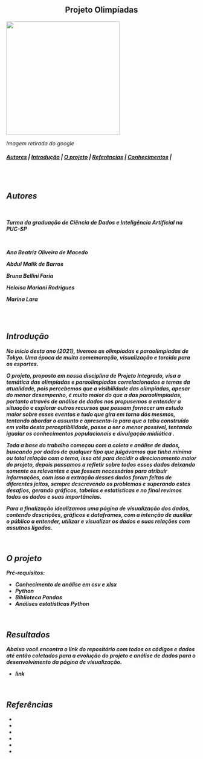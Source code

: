 <center><h2>Projeto Olimpíadas</h2></center> <img src="https://4.bp.blogspot.com/-iqU-szxlqO8/V7SmLmm3wwI/AAAAAAAABfM/uSX4da9e4Q8NUIyRrCN3wH8gRFN5QyLJACLcB/s1600/aros2.jpg" width="300"> <p><i>Imagem retirada do google<i/><p/>
	


<h4><a href="#about">Autores</a> | <a href="#introduction">Introdução</a> | <a href="#project">O projeto</a> | <a href="#reference">Referências</a> | <a href="#acknowledgement">Conhecimentos</a> |</h4>

<br />
<br />	
	
<img src="https://madmais.vteximg.com.br/arquivos/ids/157184-0-0/LAMINADO-PERTECH-AZUL-REAL-PP3620-TX.jpg?v=637308454415300000" align="left" width="1000" height="5"/> 	
<h2 id="about">Autores</h2>

<br />

<p><b>Turma da graduação de Ciência de Dados e Inteligência Artificial na PUC-SP<b/></p>

<br />

<p>Ana Beatriz Oliveira de Macedo</p> 
<p>Abdul Malik de Barros</p> 
<p>Bruna Bellini Faria</p> 
<p>Heloisa Mariani Rodrigues</p> 
<p>Marina Lara</p> 

<br />
<br />
	
<img src="https://varotti.vteximg.com.br/arquivos/ids/172671-480-480/35590_MDF-Preto-Trama-Duratex_6mm.jpg?v=637149455215770000" align="left" width="1000" height="5"/> 
<h2 id="introduction">Introdução </h2>


<p>
	<p>No início desta ano (2021), tivemos as olimpíadas e paraolimpíadas de Tokyo. Uma época de muita comemoração, visualização e torcida para os esportes.</p>
	<p>O projeto, proposto em nossa disciplina de Projeto Integrado, visa a temática das olimpíadas e paraolimpíadas correlacionados a temas da atualidade, pois percebemos que a visibilidade das olimpíadas, apesar do menor desempenho, é muito maior do que a das paraolimpíadas, portanto através de análise de dados nos propusemos a entender a situação e explorar outros recursos que possam fornecer um estudo maior sobre esses eventos e tudo que gira em torno dos mesmos, tentando abordar o assunto e apresenta-lo para que o tabu construído em volta desta perceptibilidade, passe a ser o menor possível, tentando igualar os conhecimentos populacionais e divulgação midiática .</p>
	<p>Toda a base do trabalho começou com a coleta e análise de dados, buscando por dados de qualquer tipo que julgávamos que tinha mínima ou total relação com o tema, isso até para decidir o direcionamento maior do projeto, depois passamos a refletir sobre todos esses dados deixando somente os relevantes e que fossem necessários para atribuir informações, com isso a extração desses dados foram feitas de diferentes jeitos, sempre descrevendo os problemas e superando estes desafios, gerando gráficos, tabelas e estatísticas e no final revimos todos os dados e suas importâncias.</p>
	<p>Para a finalização idealizamos uma página de visualização dos dados, contendo descrições, gráficos e dataframes, com a intenção de auxiliar o público a entender, utilizar e visualizar os dados e suas relações com assutnos ligados.</p>
	
</p>

<br />
	
<img src="https://i.pinimg.com/236x/23/1f/a8/231fa86033664b1ec6e42f8325a35b6c.jpg" align="left" width="1000" height="5"/> 
<h2 id="project">O projeto</h2>

<strong>Pré-requisitos:</strong>
<p>
	<ul>
		<li>Conhecimento de análise em csv e xlsx</li>
		<li>Python</li>
		<li>Biblioteca Pandas</li>
		<li>Análises estatísticas Python</li>
	</ul>
</p>
<br />

<h2>Resultados</h2>

Abaixo você encontra o link do repositório com todos os códigos e dados até então coletados para a evolução do projeto e análise de dados para o desenvolvimento da página de visualização.

<ul>
	<li>link</li>
</ul>
<br />


<img src="https://img.kalunga.com.br/fotosdeprodutos/479736z_1.jpg" align="left" width="1000" height="5"/> 
<h2 id="reference">Referências</h2>

<ul>
	<li></li>
	<li></li>
	<li></li>
	<li></li>
	<li></li>
	<li></li>
</ul>
